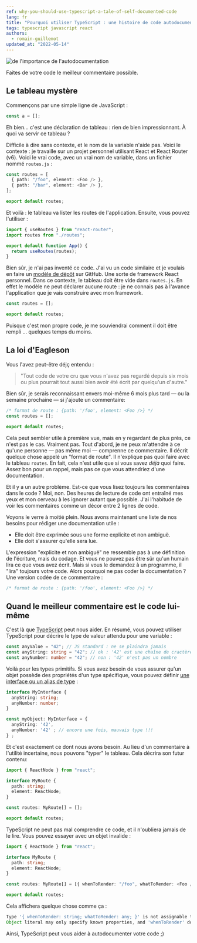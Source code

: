 ```yaml
---
ref: why-you-should-use-typescript-a-tale-of-self-documented-code
lang: fr
title: "Pourquoi utiliser TypeScript : une histoire de code autodocumenté"
tags: typescript javascript react
authors:
  - romain-guillemot
updated_at: "2022-05-14"
---
```


![de l'importance de l'autodocumentation](https://dev-to-uploads.s3.amazonaws.com/uploads/articles/n12f02gzersleak8gcyw.jpeg)

Faites de votre code le meilleur commentaire possible.

## Le tableau mystère

Commençons par une simple ligne de JavaScript :

```ts
const a = [];
```

Eh bien... c'est une déclaration de tableau : rien de bien impressionnant. À quoi va servir ce tableau ?

Difficile à dire sans contexte, et le nom de la variable n'aide pas. Voici le contexte : je travaille sur un projet personnel utilisant React et React Router (v6). Voici le vrai code, avec un vrai nom de variable, dans un fichier nommé `routes.js` :

```ts
const routes = [
  { path: "/foo", element: <Foo /> },
  { path: "/bar", element: <Bar /> },
];

export default routes;
```

Et voilà : le tableau va lister les routes de l'application. Ensuite, vous pouvez l'utiliser :

```jsx
import { useRoutes } from "react-router";
import routes from "./routes";

export default function App() {
  return useRoutes(routes);
}
```

Bien sûr, je n'ai pas inventé ce code. J'ai vu un code similaire et je voulais en faire un [modèle de dépôt](https://docs.github.com/en/github/creating-cloning-and-archiving-repositories/creating-a-template-repository) sur GitHub. Une sorte de framework React personnel. Dans ce contexte, le tableau doit être vide dans `routes.js`. En effet le modèle ne peut déclarer aucune route : je ne connais pas à l'avance l'application que je vais construire avec mon framework.

```ts
const routes = [];

export default routes;
```

Puisque c'est mon propre code, je me souviendrai comment il doit être rempli ... quelques temps du moins.

## La loi d'Eagleson

Vous l'avez peut-être déjç entendu :

> "Tout code de votre cru que vous n'avez pas regardé depuis six mois ou plus pourrait tout aussi bien avoir été écrit par quelqu'un d'autre."

Bien sûr, je serais reconnaissant envers moi-même 6 mois plus tard &mdash; ou la semaine prochaine &mdash; si j'ajoute un commentaire:

```ts
/* format de route : {path: '/foo', element: <Foo />} */
const routes = [];

export default routes;
```

Cela peut sembler utile à première vue, mais en y regardant de plus près, ce n'est pas le cas. Vraiment pas. Tout d'abord, je ne peux m'attendre à ce qu'une personne &mdash; pas même moi &mdash; comprenne ce commentaire. Il décrit quelque chose appelé un "format de route". Il n'explique pas quoi faire avec le tableau `routes`. En fait, cela n'est utile que si vous savez _déjà_ quoi faire. Assez bon pour un rappel, mais pas ce que vous attendriez d'une documentation.

Et il y a un autre problème. Est-ce que vous lisez toujours les commentaires dans le code ? Moi, non. Des heures de lecture de code ont entraîné mes yeux et mon cerveau à les ignorer autant que possible. J'ai l'habitude de voir les commentaires comme un décor entre 2 lignes de code.

Voyons le verre à moitié plein. Nous avons maintenant une liste de nos besoins pour rédiger une documentation utile :

- Elle doit être exprimée sous une forme explicite et non ambiguë.
- Elle doit s'assurer qu'elle sera lue.

L'expression "explicite et non ambiguë" ne ressemble pas à une définition de l'écriture, mais du codage. Et vous ne pouvez pas être sûr qu'un humain lira ce que vous avez écrit. Mais si vous le demandez à un programme, il "lira" toujours votre code. Alors pourquoi ne pas coder la documentation ? Une version codée de ce commentaire :

```ts
/* format de route : {path: '/foo', element: <Foo />} */
```

## Quand le meilleur commentaire est le code lui-même

C'est là que [TypeScript](https://www.typescriptlang.org/) peut nous aider. En résumé, vous pouvez utiliser TypeScript pour décrire le type de valeur attendu pour une variable :

```ts
const anyValue = "42"; // JS standard : ne se plaindra jamais
const anyString: string = "42"; // ok : '42' est une chaîne de cractères
const anyNumber: number = "42"; // non : '42' n'est pas un nombre
```

Voilà pour les types primitifs. Si vous avez besoin de vous assurer qu'un objet possède des propriétés d'un type spécifique, vous pouvez définir [une interface ou un alias de type](https://www.typescriptlang.org/docs/handbook/2/objects.html) :

```ts
interface MyInterface {
  anyString: string;
  anyNumber: number;
}

const myObject: MyInterface = {
  anyString: '42',
  anyNumber: '42' ; // encore une fois, mauvais type !!!
} ;
```

Et c'est exactement ce dont nous avons besoin. Au lieu d'un commentaire à l'utilité incertaine, nous pouvons "typer" le tableau. Cela décrira son futur contenu:

```ts
import { ReactNode } from "react";

interface MyRoute {
  path: string;
  element: ReactNode;
}

const routes: MyRoute[] = [];

export default routes;
```

TypeScript ne peut pas mal comprendre ce code, et il n'oubliera jamais de le lire. Vous pouvez essayer avec un objet invalide :

```ts
import { ReactNode } from "react";

interface MyRoute {
  path: string;
  element: ReactNode;
}

const routes: MyRoute[] = [{ whenToRender: "/foo", whatToRender: <Foo /> }];

export default routes;
```

Cela affichera quelque chose comme ça :

```ts
Type '{ whenToRender: string; whatToRender: any; }' is not assignable to type 'MyRoute'
Object literal may only specify known properties, and 'whenToRender' does not exist in type 'MyRoute'
```

Ainsi, TypeScript peut vous aider à autodocumenter votre code ;)
